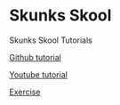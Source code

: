 # Skunks Skool
Skunks Skool Tutorials

[Github tutorial](https://github.com/nobodyme/dynamic-programming)

[Youtube tutorial](https://www.youtube.com/watch?v=oBt53YbR9Kk)

[Exercise](https://leetcode.com/tag/dynamic-programming/)

